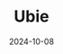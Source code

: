 ---  
layout: startup_page  
title: "Ubie"  
id: "ubiehealth.com"  
permalink: "/ubieubiehealth.com10082024/"  
website: "https://ubiehealth.com/"  
funding_round: ""  
funding_amount: ""  
investors: "Google"  
about: "Ubie is a health tech company that uses technology to guide people to appropriate medical care. Its services include a consumer app used by over 12 million people monthly and tools for healthcare institutions and pharmaceutical companies to improve medical consultations and prescription opportunities. Ubie aims to leverage technology to improve healthcare access and quality."  
markets: "Healthtech, AI"  
hq: "Tokyo, Japan"  
founded_year: "2015"  
linkedin: "https://www.linkedin.com/company/ubie-inc"  
twitter: "https://twitter.com/UbieCorp_JP"  
instagram: ""  
facebook: "https://www.facebook.com/pg/ubie.inc"  
crunchbase: "https://www.crunchbase.com/organization/ubie"  
pitchbook: "https://pitchbook.com/profiles/company/233556-13"  

date_display: "08-Oct-2024"  
date: "2024-10-08"

# SEO Optimization  
meta_title: "Ubie"  
meta_description: "Ubie, Ubie is a health tech company that uses technology to guide people to appropriate medical care. Its services include a consumer app used by over 12 mi..."  
meta_keywords: "Ubie, Healthtech, AI,  funding"  
canonical_url: "https://startup.projectstartups.com/ubieubiehealth.com10082024/"  
---